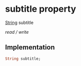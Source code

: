 


# subtitle property







[String](https://api.flutter.dev/flutter/dart-core/String-class.html) subtitle
  
_<span class="feature">read / write</span>_






## Implementation

```dart
String subtitle;
```







